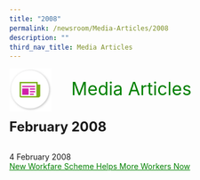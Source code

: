 ```yaml
---
title: "2008"
permalink: /newsroom/Media-Articles/2008
description: ""
third_nav_title: Media Articles
---
```

<html>
<img align="left" src="/images/icons/ico_media_articles.png" class="PressReleaseIcon"><br><font align="center" color="green" size="+3">&nbsp;&nbsp;&nbsp;&nbsp;Media Articles</font>
<br><br><br>
<font size="+2"><b>February 2008</b></font><br><br>

4 February 2008<br>
<a class="hyperlink" href="http://www.mom.gov.sg/newsroom/press-replies/2008/new-workfare-scheme-helps-more-workers-now">New Workfare Scheme Helps More Workers Now</a>

<style>
img.PressReleaseIcon {
  height: 15%;
  width: 15%;
}
a.hyperlink {
    color:green;
  }
a.hyperlink:hover {
    color:MediumVioletRed;
}
</style>
</html>